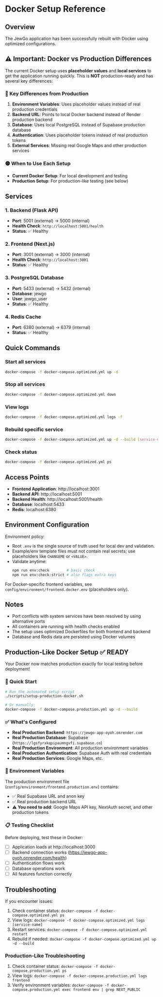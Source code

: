 # Docker Setup Reference

## Overview
The JewGo application has been successfully rebuilt with Docker using optimized configurations.

## ⚠️ Important: Docker vs Production Differences

The current Docker setup uses **placeholder values** and **local services** to get the application running quickly. This is **NOT** production-ready and has several key differences:

### 🔴 Key Differences from Production

1. **Environment Variables**: Uses placeholder values instead of real production credentials
2. **Backend URL**: Points to local Docker backend instead of Render production backend
3. **Database**: Uses local PostgreSQL instead of Supabase production database
4. **Authentication**: Uses placeholder tokens instead of real production tokens
5. **External Services**: Missing real Google Maps and other production services

### 🟡 When to Use Each Setup

- **Current Docker Setup**: For local development and testing
- **Production Setup**: For production-like testing (see below)

## Services

### 1. Backend (Flask API)
- **Port**: 5001 (external) → 5000 (internal)
- **Health Check**: `http://localhost:5001/health`
- **Status**: ✅ Healthy

### 2. Frontend (Next.js)
- **Port**: 3001 (external) → 3000 (internal)
- **Health Check**: `http://localhost:3001`
- **Status**: ✅ Healthy

### 3. PostgreSQL Database
- **Port**: 5433 (external) → 5432 (internal)
- **Database**: jewgo
- **User**: jewgo_user
- **Status**: ✅ Healthy

### 4. Redis Cache
- **Port**: 6380 (external) → 6379 (internal)
- **Status**: ✅ Healthy

## Quick Commands

### Start all services
```bash
docker-compose -f docker-compose.optimized.yml up -d
```

### Stop all services
```bash
docker-compose -f docker-compose.optimized.yml down
```

### View logs
```bash
docker-compose -f docker-compose.optimized.yml logs -f
```

### Rebuild specific service
```bash
docker-compose -f docker-compose.optimized.yml up -d --build [service-name]
```

### Check status
```bash
docker-compose -f docker-compose.optimized.yml ps
```

## Access Points

- **Frontend Application**: http://localhost:3001
- **Backend API**: http://localhost:5001
- **Backend Health**: http://localhost:5001/health
- **Database**: localhost:5433
- **Redis**: localhost:6380

## Environment Configuration

Environment policy:
- Root `.env` is the single source of truth used for local dev and validation.
- Example/env template files must not contain real secrets; use placeholders like `CHANGEME` or `<VALUE>`.
- Validate anytime:
  ```bash
  npm run env:check        # basic check
  npm run env:check:strict # also flags extra keys
  ```

For Docker-specific frontend variables, see `config/environment/frontend.docker.env` (placeholders only).

## Notes

- Port conflicts with system services have been resolved by using alternative ports
- All containers are running with health checks enabled
- The setup uses optimized Dockerfiles for both frontend and backend
- Database and Redis data are persisted using Docker volumes

## Production-Like Docker Setup ✅ READY

Your Docker now matches production exactly for local testing before deployment!

### 🚀 Quick Start
```bash
# Run the automated setup script
./scripts/setup-production-docker.sh

# Or manually:
docker-compose -f docker-compose.production.yml up -d --build
```

### ✅ What's Configured
- **Real Production Backend**: `https://jewgo-app-oyoh.onrender.com`
- **Real Production Database**: Supabase (`https://lgsfyrxkqpipaumngvfi.supabase.co`)
- **Real Production Environment**: All production environment variables
- **Real Production Authentication**: Supabase Auth with real credentials
- **Real Production Services**: Google Maps, etc.

### 🔧 Environment Variables
The production environment file (`config/environment/frontend.production.env`) contains:
- ✅ Real Supabase URL and anon key
- ✅ Real production backend URL
- ⚠️ **You need to add**: Google Maps API key, NextAuth secret, and other production tokens

### 📋 Testing Checklist
Before deploying, test these in Docker:
- [ ] Application loads at http://localhost:3000
- [ ] Backend connection works (https://jewgo-app-oyoh.onrender.com/health)
- [ ] Authentication flows work
- [ ] Database operations work
- [ ] All features function correctly

## Troubleshooting

If you encounter issues:

1. Check container status: `docker-compose -f docker-compose.optimized.yml ps`
2. View logs: `docker-compose -f docker-compose.optimized.yml logs [service-name]`
3. Restart services: `docker-compose -f docker-compose.optimized.yml restart`
4. Rebuild if needed: `docker-compose -f docker-compose.optimized.yml up -d --build`

### Production-Like Troubleshooting
1. Check container status: `docker-compose -f docker-compose.production.yml ps`
2. View logs: `docker-compose -f docker-compose.production.yml logs frontend`
3. Verify environment variables: `docker-compose -f docker-compose.production.yml exec frontend env | grep NEXT_PUBLIC`
